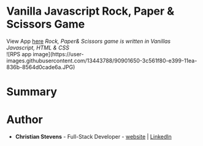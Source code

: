 <h1>Vanilla Javascript Rock, Paper & Scissors Game</h1>
View App <a href="">here</a>
<i>Rock, Paper& Scissors game is written in Vanillas Javascript, HTML & CSS</i>

<br>
![RPS app image](https://user-images.githubusercontent.com/13443788/90901650-3c561f80-e399-11ea-836b-8564d0cade6a.JPG)
<br>

<h1>Summary</h1>


<h1>Author</h1>
<ul>
  <li><b>Christian Stevens</b> - Full-Stack Developer - <a href="https://chris-thedeveloper.com/">website</a> | <a href="https://www.linkedin.com/in/christian-stevens-34367110b/">LinkedIn</a>
</u>
